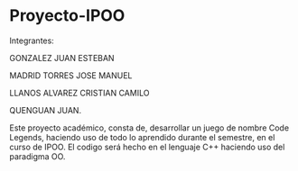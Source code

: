 # Proyecto-IPOO
Integrantes: 

GONZALEZ JUAN ESTEBAN

MADRID TORRES JOSE MANUEL

LLANOS ALVAREZ CRISTIAN CAMILO

QUENGUAN JUAN.

Este proyecto académico, consta de, desarrollar un juego de nombre Code Legends, haciendo uso de todo lo aprendido durante el semestre, en el curso de IPOO. El codigo será hecho en el lenguaje C++ haciendo uso del paradigma OO.
